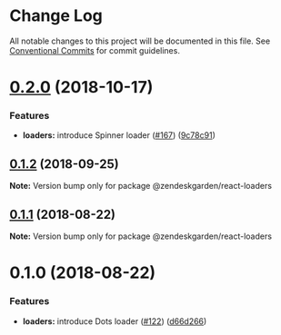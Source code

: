 # Change Log

All notable changes to this project will be documented in this file.
See [Conventional Commits](https://conventionalcommits.org) for commit guidelines.

<a name="0.2.0"></a>
# [0.2.0](https://github.com/zendeskgarden/react-components/compare/@zendeskgarden/react-loaders@0.1.3...@zendeskgarden/react-loaders@0.2.0) (2018-10-17)


### Features

* **loaders:** introduce Spinner loader ([#167](https://github.com/zendeskgarden/react-components/issues/167)) ([9c78c91](https://github.com/zendeskgarden/react-components/commit/9c78c91))





<a name="0.1.2"></a>
## [0.1.2](https://github.com/zendeskgarden/react-components/compare/@zendeskgarden/react-loaders@0.1.1...@zendeskgarden/react-loaders@0.1.2) (2018-09-25)

**Note:** Version bump only for package @zendeskgarden/react-loaders





<a name="0.1.1"></a>
## [0.1.1](https://github.com/zendeskgarden/react-components/compare/@zendeskgarden/react-loaders@0.1.0...@zendeskgarden/react-loaders@0.1.1) (2018-08-22)

**Note:** Version bump only for package @zendeskgarden/react-loaders





<a name="0.1.0"></a>
# 0.1.0 (2018-08-22)


### Features

* **loaders:** introduce Dots loader ([#122](https://github.com/zendeskgarden/react-components/issues/122)) ([d66d266](https://github.com/zendeskgarden/react-components/commit/d66d266))
